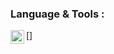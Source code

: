 ### Language & Tools : 
[<img align="left" alt="Jupyter" width="22px" src="https://jupyter.org/assets/nav_logo.svg"/>]